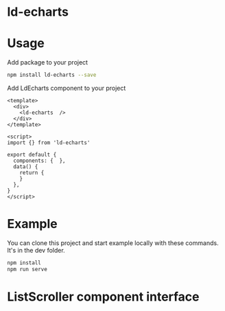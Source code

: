 
# ld-echarts

# Usage

Add package to your project

```bash
npm install ld-echarts --save
```

Add LdEcharts component to your project

```vue
<template>
  <div>
    <ld-echarts  />
  </div>
</template>

<script>
import {} from 'ld-echarts'

export default {
  components: {  },
  data() {
    return {
    }
  },
}
</script>
```

# Example

You can clone this project and start example locally with these commands. It's in the dev folder.

```bash
npm install
npm run serve
```

# ListScroller component interface

